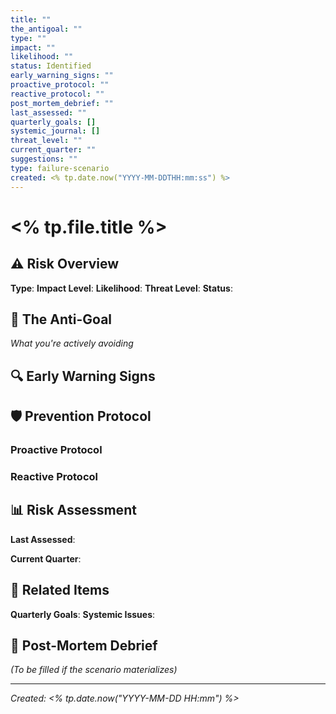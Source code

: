 ```yaml
---
title: ""
the_antigoal: ""
type: ""
impact: ""
likelihood: ""
status: Identified
early_warning_signs: ""
proactive_protocol: ""
reactive_protocol: ""
post_mortem_debrief: ""
last_assessed: ""
quarterly_goals: []
systemic_journal: []
threat_level: ""
current_quarter: ""
suggestions: ""
type: failure-scenario
created: <% tp.date.now("YYYY-MM-DDTHH:mm:ss") %>
---
```


# <% tp.file.title %>

## ⚠️ Risk Overview

**Type**: 
**Impact Level**: 
**Likelihood**: 
**Threat Level**: 
**Status**: 

## 🎯 The Anti-Goal

*What you're actively avoiding*

## 🔍 Early Warning Signs

## 🛡️ Prevention Protocol

### Proactive Protocol

### Reactive Protocol

## 📊 Risk Assessment

**Last Assessed**: 

**Current Quarter**: 

## 🔗 Related Items

**Quarterly Goals**: 
**Systemic Issues**: 

## 📝 Post-Mortem Debrief

*(To be filled if the scenario materializes)*

---

*Created: <% tp.date.now("YYYY-MM-DD HH:mm") %>*

